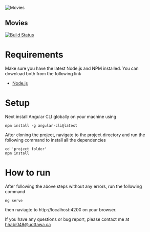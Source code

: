 ![Movies](http://i.imgur.com/zX9Ddar.png)

## Movies

[![Build Status](https://travis-ci.org/HamidHabib/Movies.svg?branch=master)](https://travis-ci.org/HamidHabib/Movies)

# Requirements
Make sure you have the latest Node.js and NPM installed. You can download both from the following link

* [Node.js](https://nodejs.org/en/)

# Setup
Next install Angular CLI globally on your machine using
```
npm install -g angular-cli@latest
```

After cloning the project, navigate to the project directory and run the following command to install all the dependencies
```
cd 'project folder'
npm install
```

# How to run
After following the above steps without any errors, run the following command
```
ng serve
```
then naviagte to http://localhost:4200 on your browser.


If you have any questions or bug report, please contact me at hhabi048@uottawa.ca
